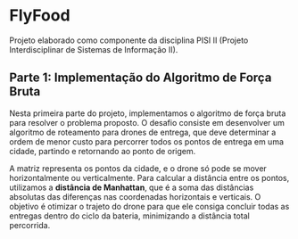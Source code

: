 # FlyFood
 
Projeto elaborado como componente da disciplina PISI II (Projeto Interdisciplinar de Sistemas de Informação II).

## Parte 1: Implementação do Algoritmo de Força Bruta

Nesta primeira parte do projeto, implementamos o algoritmo de força bruta para resolver o problema proposto. O desafio consiste em desenvolver um algoritmo de roteamento para drones de entrega, que deve determinar a ordem de menor custo para percorrer todos os pontos de entrega em uma cidade, partindo e retornando ao ponto de origem.

A matriz representa os pontos da cidade, e o drone só pode se mover horizontalmente ou verticalmente. Para calcular a distância entre os pontos, utilizamos a **distância de Manhattan**, que é a soma das distâncias absolutas das diferenças nas coordenadas horizontais e verticais. O objetivo é otimizar o trajeto do drone para que ele consiga concluir todas as entregas dentro do ciclo da bateria, minimizando a distância total percorrida.
